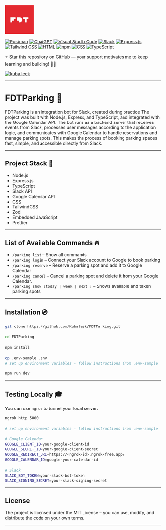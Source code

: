 <p align="left">
  <img src="src/public/img/fivedottwelve.jpg" alt="FiveDotTwelve — App Development Company" width="92px" height="92px">
</p>

[![Postman](https://img.shields.io/badge/Postman-FF6C37?logo=postman&logoColor=white)](#)
[![ChatGPT](https://img.shields.io/badge/ChatGPT-74aa9c?logo=openai&logoColor=white)](#)
[![Visual Studio Code](https://custom-icon-badges.demolab.com/badge/Visual%20Studio%20Code-0078d7.svg?logo=vsc&logoColor=white)](#)
[![Slack](https://img.shields.io/badge/Slack-4A154B?logo=slack&logoColor=fff)](#)
[![Express.js](https://img.shields.io/badge/Express.js-%23404d59.svg?logo=express&logoColor=%2361DAFB)](#)
[![Tailwind CSS](https://img.shields.io/badge/Tailwind%20CSS-%2338B2AC.svg?logo=tailwind-css&logoColor=white)](#)
[![HTML](https://img.shields.io/badge/HTML-%23E34F26.svg?logo=html5&logoColor=white)](#)
[![npm](https://img.shields.io/badge/npm-CB3837?logo=npm&logoColor=fff)](#)
[![CSS](https://img.shields.io/badge/CSS-639?logo=css&logoColor=fff)](#)
[![TypeScript](https://img.shields.io/badge/TypeScript-3178C6?logo=typescript&logoColor=fff)](#)

<p>
⭐ Star this repository on GitHub — your support motivates me to keep learning and building! 🚀✨
</p>

[![kuba.leek](https://img.shields.io/badge/Instagram-%23E4405F.svg?logo=Instagram&logoColor=white)](https://www.instagram.com/kuba.leek/)

---

# FDTParking 🚀

<p>
FDTParking is an integration bot for Slack, created during practice The project was built with Node.js, Express, and TypeScript, and integrated with the Google Calendar API. The bot runs as a backend server that receives events from Slack, processes user messages according to the application logic, and communicates with Google Calendar to handle reservations and manage parking spots. This makes the process of booking parking spaces fast, simple, and accessible directly from Slack.
</p>

---

## Project Stack 💼

- Node.js  
- Express.js  
- TypeScript  
- Slack API  
- Google Calendar API
- CSS
- TailwindCSS
- Zod
- Embedded JavaScript
- Prettier

---

## List of Available Commands 🔥


- `/parking list` – Show all commands  
- `/parking login` – Connect your Slack account to Google to book parking  
- `/parking reserve` – Reserve a parking spot and add it to Google Calendar  
- `/parking cancel` – Cancel a parking spot and delete it from your Google Calendar.
- `/parking show [today | week | next ]` – Shows available and taken parking spots 

---

## Installation 💿

```bash
git clone https://github.com/Kubaleek/FDTParking.git

cd FDTParking

npm install

cp .env-sample .env
# set up environment variables - follow instructions from .env-sample

npm run dev
```
---

## Testing Locally 🎓

You can use `ngrok` to tunnel your local server:

```bash
ngrok http 5000

# set up environment variables - follow instructions from .env-sample

# Google Calendar
GOOGLE_CLIENT_ID=your-google-client-id
GOOGLE_SECRET_ID=your-google-client-secret
GOOGLE_REDIRECT_URI=https://<ngrok-id>.ngrok-free.app/
GOOGLE_CALENDAR_ID=google-your-calendar-id

# Slack
SLACK_BOT_TOKEN=your-slack-bot-token
SLACK_SIGNING_SECRET=your-slack-signing-secret
```

---

## License

The project is licensed under the MIT License – you can use, modify, and distribute the code on your own terms.

---

